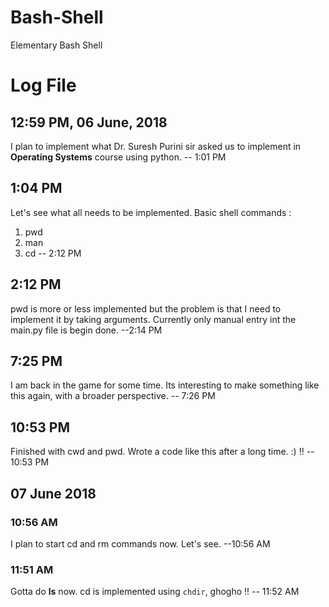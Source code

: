 # Bash-Shell
Elementary Bash Shell

# Log File
## 12:59 PM, 06 June, 2018

I plan to implement what Dr. Suresh Purini sir asked us to implement in **Operating Systems** course using python.
-- 1:01 PM

## 1:04 PM

Let's see what all needs to be implemented. 
Basic shell commands :
1. pwd
2. man
3. cd
-- 2:12 PM

## 2:12 PM

pwd is more or less implemented but the problem is that I need to implement it by taking arguments. Currently only manual entry
int the main.py file is begin done.
--2:14 PM

## 7:25 PM

I am back in the game for some time. Its interesting to make something like this again, with a broader perspective.
-- 7:26 PM

## 10:53 PM
Finished with cwd and pwd. Wrote a code like this after a long time. :) !!
-- 10:53 PM

## 07 June 2018
### 10:56 AM
I plan to start cd and rm commands now. Let's see.
--10:56 AM

### 11:51 AM
Gotta do **ls** now. cd is implemented using ```chdir```, ghogho !!
-- 11:52 AM

